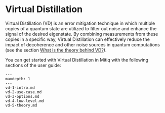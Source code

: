 # Virtual Distillation

Virtual Distillation (VD) is an error mitigation technique in which multiple copies of a quantum state are utilized to filter out noise and enhance the signal of the desired eigenstate. By combining measurements from these copies in a specific way, Virtual Distillation can effectively reduce the impact of decoherence and other noise sources in quantum computations (see the section [What is the theory behind VD?](vd-5-theory.md)).

You can get started with Virtual Distillation in Mitiq with the following sections of the user guide:

```{toctree}
---
maxdepth: 1
---
vd-1-intro.md
vd-2-use-case.md
vd-3-options.md
vd-4-low-level.md
vd-5-theory.md
```